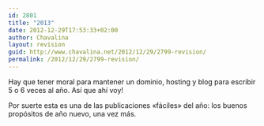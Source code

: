 ```yaml
---
id: 2801
title: "2013"
date: 2012-12-29T17:53:33+02:00
author: Chavalina
layout: revision
guid: http://www.chavalina.net/2012/12/29/2799-revision/
permalink: /2012/12/29/2799-revision/
---
```

Hay que tener moral para mantener un dominio, hosting y blog para escribir 5 o 6 veces al año. Así que ahí voy!

Por suerte esta es una de las publicaciones «fáciles» del año: los buenos propósitos de año nuevo, una vez más.